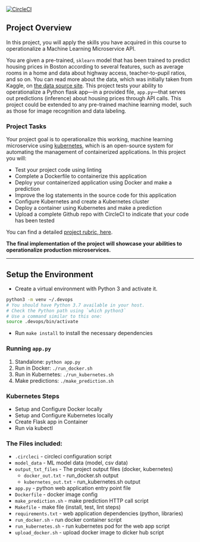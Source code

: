 [![CircleCI](https://circleci.com/gh/fredricksimi/Udacity-Cloud-DevOps-Project-4.svg?style=svg&circle-token=<YOUR_STATUS_API_TOKEN>)](<LINK>)


## Project Overview

In this project, you will apply the skills you have acquired in this course to operationalize a Machine Learning Microservice API. 

You are given a pre-trained, `sklearn` model that has been trained to predict housing prices in Boston according to several features, such as average rooms in a home and data about highway access, teacher-to-pupil ratios, and so on. You can read more about the data, which was initially taken from Kaggle, on [the data source site](https://www.kaggle.com/c/boston-housing). This project tests your ability to operationalize a Python flask app—in a provided file, `app.py`—that serves out predictions (inference) about housing prices through API calls. This project could be extended to any pre-trained machine learning model, such as those for image recognition and data labeling.

### Project Tasks

Your project goal is to operationalize this working, machine learning microservice using [kubernetes](https://kubernetes.io/), which is an open-source system for automating the management of containerized applications. In this project you will:
* Test your project code using linting
* Complete a Dockerfile to containerize this application
* Deploy your containerized application using Docker and make a prediction
* Improve the log statements in the source code for this application
* Configure Kubernetes and create a Kubernetes cluster
* Deploy a container using Kubernetes and make a prediction
* Upload a complete Github repo with CircleCI to indicate that your code has been tested

You can find a detailed [project rubric, here](https://review.udacity.com/#!/rubrics/2576/view).

**The final implementation of the project will showcase your abilities to operationalize production microservices.**

---

## Setup the Environment

* Create a virtual environment with Python 3 and activate it. 
```bash
python3 -m venv ~/.devops
# You should have Python 3.7 available in your host. 
# Check the Python path using `which python3`
# Use a command similar to this one:
source .devops/bin/activate
```
* Run `make install` to install the necessary dependencies

### Running `app.py`

1. Standalone:  `python app.py`
2. Run in Docker:  `./run_docker.sh`
3. Run in Kubernetes:  `./run_kubernetes.sh`
4. Make predictions: `./make_prediction.sh`

### Kubernetes Steps

* Setup and Configure Docker locally
* Setup and Configure Kubernetes locally
* Create Flask app in Container
* Run via kubectl

### The Files included:

* `.circleci` - circleci configuration script
* `model_data` - ML model data (model, csv data)
* `output_txt_files` - The project output files (docker, kubernetes)
    * `docker_out.txt` - run_docker.sh output
    * `kubernetes_out.txt` - run_kubernetes.sh output
* `app.py` - python web application entry point file
* `Dockerfile` - docker image config
* `make_prediction.sh` - make prediction HTTP call script
* `Makefile` - make file (install, test, lint steps)
* `requirements.txt` - web application dependencies (python, libraries)
* `run_docker.sh` - run docker container script
* `run_kubernetes.sh` - run kubernetes pod for the web app script
* `upload_docker.sh` - upload docker image to dicker hub script